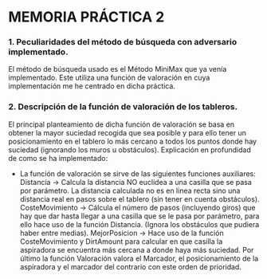 # MEMORIA PRÁCTICA 2

### 1. Peculiaridades del método de búsqueda con adversario implementado.
El método de búsqueda usado es el Método MiniMax que ya venía implementado. Este
utiliza una función de valoración en cuya implementación me he centrado en dicha práctica.
### 2. Descripción de la función de valoración de los tableros.
El principal planteamiento de dicha función de valoración se basa en obtener la mayor
suciedad recogida que sea posible y para ello tener un posicionamiento en el tablero lo más
cercano a todos los puntos donde hay suciedad (ignorando los muros u obstáculos).
Explicación en profundidad de como se ha implementado:
* La función de valoración se sirve de las siguientes funciones auxiliares:
Distancia → Calcula la distancia NO euclidea a una casilla que se pasa por parámetro. La
distancia calculada no es en linea recta sino una distancia real en pasos sobre el tablero (sin
tener en cuenta obstáculos).
CosteMovimiento → Cálcula el número de pasos (incluyendo giros) que hay que dar hasta llegar
a una casilla que se le pasa por parámetro, para ello hace uso de la función Distancia. (Ignora
los obstáculos que pudiera haber entre medias).
MejorPosicion → Hace uso de la función CosteMovimiento y DirtAmount para calcular en que
casilla la aspiradora se encuentra más cercana a donde haya más suciedad.
Por último la función Valoración valora el Marcador, el posicionamiento de la aspiradora y el
marcador del contrario con este orden de prioridad.
